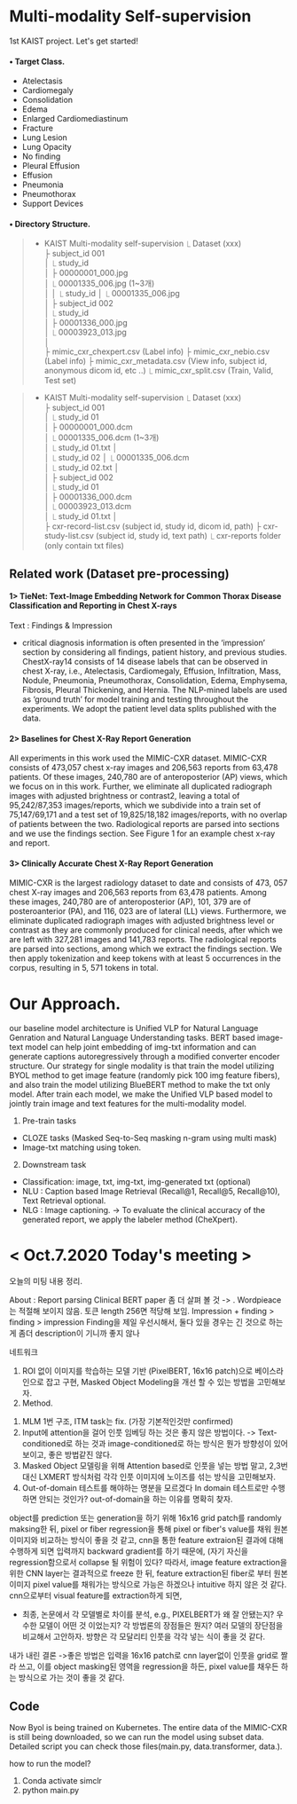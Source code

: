 
# Multi-modality Self-supervision
1st KAIST project.
Let's get started!


#### • Target Class.   
* Atelectasis  
* Cardiomegaly  
* Consolidation
* Edema
* Enlarged Cardiomediastinum
* Fracture
* Lung Lesion
* Lung Opacity
* No finding
* Pleural Effusion
* Effusion          
* Pneumonia    
* Pneumothorax 
* Support Devices

#### • Directory Structure.

> *  KAIST Multi-modality self-supervision <jpg version>
        ⎿ Dataset (xxx)                
            ├ subject_id 001         
            │   ⎿ study_id                   
            │       ├ 00000001_000.jpg           
            │       ⎿ 00001335_006.jpg (1~3개)           
            │
            │   ⎿ study_id 
            │       ⎿ 00001335_006.jpg  
            │
            ├ subject_id 002       
            │   ⎿ study_id                   
            │       ├ 00001336_000.jpg                 
            │       ⎿ 00003923_013.jpg                      
            │                                       
            ├ mimic_cxr_chexpert.csv (Label info)
            ├ mimic_cxr_nebio.csv (Label info)
            ├ mimic_cxr_metadata.csv (View info, subject id, anonymous dicom id, etc ..)
            ⎿ mimic_cxr_split.csv (Train, Valid, Test set)


> *  KAIST Multi-modality self-supervision <dicom version>
        ⎿ Dataset (xxx)                
            ├ subject_id 001         
            │   ⎿ study_id 01                 
            │       ├ 00000001_000.dcm           
            │       ⎿ 00001335_006.dcm (1~3개)           
            │   ⎿ study_id 01.txt
            │   
            │   ⎿ study_id 02
            │       ⎿ 00001335_006.dcm  
            │   ⎿ study_id 02.txt
            │   
            │
            ├ subject_id 002       
            │   ⎿ study_id 01                
            │       ├ 00001336_000.dcm                 
            │       ⎿ 00003923_013.dcm                      
            │   ⎿ study_id 01.txt
            │   
            ├ cxr-record-list.csv (subject id, study id, dicom id, path)
            ├ cxr-study-list.csv (subject id, study id, text path)
            ⎿ cxr-reports folder (only contain txt files)
 
## Related work (Dataset pre-processing)

#### 1> TieNet: Text-Image Embedding Network for Common Thorax Disease Classification and Reporting in Chest X-rays

Text : Findings & Impression
- critical diagnosis information is often presented in the ‘impression’ section by considering all findings, patient history, and previous studies. ChestX-ray14 consists of 14 disease labels that can be observed in chest X-ray, i.e., Atelectasis, Cardiomegaly, Effusion, Infiltration, Mass, Nodule, Pneumonia, Pneumothorax, Consolidation, Edema, Emphysema, Fibrosis, Pleural Thickening, and Hernia. The NLP-mined labels are used as ‘ground truth’ for model training and testing throughout the experiments. We adopt the patient level data splits published with the data.

#### 2> Baselines for Chest X-Ray Report Generation

All experiments in this work used the MIMIC-CXR dataset. MIMIC-CXR consists of 473,057 chest x-ray images and 206,563 reports from 63,478 patients. Of these images, 240,780 are of anteroposterior (AP) views, which we focus on in this work. Further, we eliminate all duplicated radiograph images with adjusted brightness or contrast2, leaving a total of 95,242/87,353 images/reports, which we subdivide into a train set of 75,147/69,171 and a test set of 19,825/18,182 images/reports, with no overlap of patients between the two. Radiological reports are parsed into sections and we use the findings section. See Figure 1 for an example chest x-ray and report.

#### 3> Clinically Accurate Chest X-Ray Report Generation

MIMIC-CXR is the largest radiology dataset to date and consists of 473, 057 chest X-ray images and 206,563 reports from 63,478 patients. Among these images, 240,780 are of anteroposterior (AP), 101, 379 are of posteroanterior (PA), and 116, 023 are of lateral (LL) views. Furthermore, we eliminate duplicated radiograph images with adjusted brightness level or contrast as they are commonly produced for clinical needs, after which we are left with 327,281 images and 141,783 reports. The radiological reports are parsed into sections, among which we extract the findings section. We then apply tokenization and keep tokens with at least 5 occurrences in the corpus, resulting in 5, 571 tokens in total.



# Our Approach.

our baseline model architecture is Unified VLP for Natural Language Genration and Natural Language Understanding tasks.
BERT based image-text model can help joint embedding of img-txt information and can generate captions autoregressively through a modified converter encoder structure.
Our strategy for single modality is that train the model utilizing BYOL method to get image feature (randomly pick 100 img feature fibers), and also train the model utilizing BlueBERT method to make the txt only model.
After train each model, we make the Unified VLP based model to jointly train image and text features for the multi-modality model.

1. Pre-train tasks
- CLOZE tasks (Masked Seq-to-Seq masking n-gram using multi mask)
- Image-txt matching using <CLS> token.

2. Downstream task
- Classification: image, txt, img-txt, img-generated txt (optional)
- NLU : Caption based Image Retrieval (Recall@1, Recall@5, Recall@10), Text Retrieval optional.
- NLG : Image captioning. -> To evaluate the clinical accuracy of the generated report, we apply the labeler method (CheXpert).



# < Oct.7.2020 Today's meeting >
오늘의 미팅 내용 정리.

About : Report parsing
Clinical BERT paper 좀 더 살펴 볼 것 -> . Wordpieace 는 적절해 보이지 않음.
토큰 length 256면 적당해 보임.
Impression + finding > finding > impression
Finding을 제일 우선시해서, 둘다 있을 경우는 긴 것으로 하는게 좀더 description이 기니까 좋지 않나

네트워크
1. ROI 없이 이미지를 학습하는 모델 기반 (PixelBERT, 16x16 patch)으로 베이스라인으로 잡고 구현, Masked Object Modeling을 개선 할 수 있는 방법을 고민해보자. 
2. Method. 
1) MLM 1번 구조, ITM task는 fix. (가장 기본적인것만 confirmed)
2) Input에 attention을 걸어 인풋 임베딩 하는 것은 좋지 않은 방법이다. -> Text-conditioned로 하는 것과 image-conditioned로 하는 방식은 뭔가 방향성이 있어 보이고, 좋은 방법같진 않다.
3) Masked Object 모델링을 위해 Attention based로 인풋을 넣는 방법 말고, 2,3번 대신 LXMERT 방식처럼 각각 인풋 이미지에 노이즈를 섞는 방식을 고민해보자. 
4) Out-of-domain 테스트를 해야하는 명분을 모르겠다 In domain 테스트로만 수행하면 안되는 것인가? out-of-domain을 하는 이유를 명확히 찾자.

object를 prediction 또는 generation을 하기 위해 16x16 grid patch를 randomly maksing한 뒤, pixel or fiber regression을 통해 pixel or fiber's value를 채워 원본 이미지와 비교하는 방식이 좋을 것 같고,
cnn을 통한 feature extraion된 결과에 대해 수행하게 되면 입력까지 backward gradient를 하기 때문에, (자기 자신을 regression함으로서 collapse 될 위험이 있다? 따라서,
image feature extraction을 위한 CNN layer는 결과적으로 freeze 한 뒤, feature extraction된 fiber로 부터 원본 이미지 pixel value를 채워가는 방식으로 가능은 하겠으나 intuitive 하지 않은 것 같다.
cnn으로부터 visual feature를 extraction하게 되면, 


* 최종, <A COMPARISON OF PRE-TRAINED VISION-AND-LANGUAGE MODELS FOR MULTIMODAL REPRESENTATION LEARNING ACROSS MEDICAL IMAGES AND REPORTS> 
논문에서 각 모델별로 차이를 분석, 
e.g., PIXELBERT가 왜 잘 안됐는지? 우수한 모델이 어떤 것 이었는지? 각 방법론의 장점들은 뭔지? 여러 모델의 장단점을 비교해서 고안하자. 방향은 각 모달리티 인풋을 각각 넣는 식이 좋을 것 같다.

내가 내린 결론 
->좋은 방법은 입력을 16x16 patch로 cnn layer없이 인풋을 grid로 짤라 쓰고, 이를 object masking된 영역을 regression을 하든, pixel value를 채우든 하는 방식으로 가는 것이 좋을 것 같다.

## Code

Now Byol is being trained on Kubernetes. The entire data of the MIMIC-CXR is still being downloaded, so we can run the model using subset data.
Detailed script you can check those files(main.py, data.transformer, data.).

how to run the model?
1. Conda activate simclr 
2. python main.py

